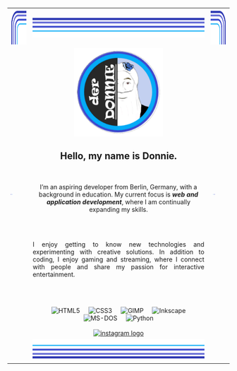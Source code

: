 <table align="center" border="0" cellpadding="0" cellspacing="0">
  <tr>
    <td width="10%"><img src=".github/assets/corner-top-left.svg" height="80" alt=""></td>
    <td width="80%"><img src=".github/assets/edge-top.svg" height="48" alt=""></td>
    <td width="10%"><img src=".github/assets/corner-top-right.svg" height="80" alt=""></td>
  </tr>
  <tr>
    <td><img src=".github/assets/edge-left.svg" width="10" height="1" alt=""></td>
    <td align="center">
        <div align="center">
          <img height="200" src=".github/assets/LogoDonnie.png"  />
        </div>
	<h2 align="center">Hello, my name is Donnie.</h2><br>
      	<p align="center">I’m an aspiring developer from Berlin, Germany, with a background in education. My current focus is <b><i>web and application development</i></b>, where I am continually expanding my skills.</p><br><br>
	<p align="justify">I enjoy getting to know new technologies and experimenting with creative solutions. In addition to coding, I enjoy gaming and streaming, where I connect with people and share my passion for interactive entertainment.</p><br><br><br>
	<img width="12"> <img src="https://cdn.jsdelivr.net/gh/devicons/devicon/icons/html5/html5-original.svg"
        height="40" alt="HTML5"> <img width="12"> <img
        src="https://cdn.jsdelivr.net/gh/devicons/devicon/icons/css3/css3-original.svg" height="40" alt="CSS3"> <img
        width="12"> <img src="https://cdn.jsdelivr.net/gh/devicons/devicon/icons/gimp/gimp-original.svg" height="40"
        alt="GIMP"> <img width="12"> <img
        src="https://cdn.jsdelivr.net/gh/devicons/devicon/icons/inkscape/inkscape-original.svg" height="40"
        alt="Inkscape"> <img width="12"> <img
        src="https://cdn.jsdelivr.net/gh/devicons/devicon/icons/msdos/msdos-original.svg" height="40" alt="MS-DOS"> <img
        width="12"> <img src="https://cdn.jsdelivr.net/gh/devicons/devicon/icons/python/python-original.svg" height="40"
        alt="Python"><br><br>
	<a href="https://www.instagram.com/DonnieZockt/" target="_blank">
    		<img src="https://raw.githubusercontent.com/maurodesouza/profile-readme-generator/master/src/assets/icons/social/instagram/default.svg" width="52" height="40" alt="instagram logo"  />
  </a>
    </td>
    <td><img src=".github/assets/edge-right.svg" width="10" height="1" alt=""></td>
  </tr>
  <tr>
    <td><img src=".github/assets/corner-bl.svg" height="80" alt=""></td>
    <td><img src=".github/assets/edge-bottom.svg" height="48" alt=""></td>
    <td><img src=".github/assets/corner-br.svg" height="80" alt=""></td>
  </tr>
</table>
